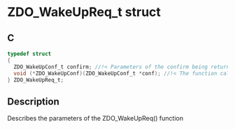 # ZDO_WakeUpReq_t struct

## C

```c
typedef struct
{
  ZDO_WakeUpConf_t confirm; //!< Parameters of the confirm being returned in ZDO_WakeUpConf()
  void (*ZDO_WakeUpConf)(ZDO_WakeUpConf_t *conf); //!< The function called to confirm the request. Must not be set to NULL.
} ZDO_WakeUpReq_t;

```
## Description

Describes the parameters of the ZDO_WakeUpReq() function 